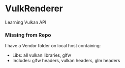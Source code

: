 # VulkRenderer
Learning Vulkan API
### Missing from Repo
I have a Vendor folder on local host containing:
- Libs: all vulkan libraries, glfw
- Includes: glfw headers, vulkan headers, glm headers
